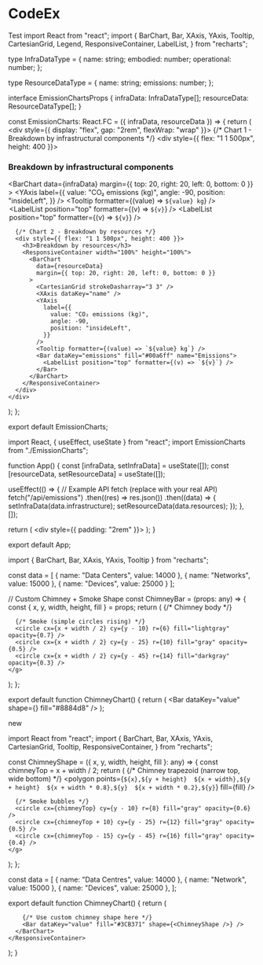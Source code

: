 # CodeEx
Test
import React from "react";
import {
  BarChart,
  Bar,
  XAxis,
  YAxis,
  Tooltip,
  CartesianGrid,
  Legend,
  ResponsiveContainer,
  LabelList,
} from "recharts";

type InfraDataType = {
  name: string;
  embodied: number;
  operational: number;
};

type ResourceDataType = {
  name: string;
  emissions: number;
};

interface EmissionChartsProps {
  infraData: InfraDataType[];
  resourceData: ResourceDataType[];
}

const EmissionCharts: React.FC<EmissionChartsProps> = ({ infraData, resourceData }) => {
  return (
    <div style={{ display: "flex", gap: "2rem", flexWrap: "wrap" }}>
      {/* Chart 1 - Breakdown by infrastructural components */}
      <div style={{ flex: "1 1 500px", height: 400 }}>
        <h3>Breakdown by infrastructural components</h3>
        <ResponsiveContainer width="100%" height="100%">
          <BarChart
            data={infraData}
            margin={{ top: 20, right: 20, left: 0, bottom: 0 }}
          >
            <CartesianGrid strokeDasharray="3 3" />
            <XAxis dataKey="name" />
            <YAxis
              label={{
                value: "CO₂ emissions (kg)",
                angle: -90,
                position: "insideLeft",
              }}
            />
            <Tooltip formatter={(value) => `${value} kg`} />
            <Legend />
            <Bar dataKey="embodied" fill="#72c7d6" name="Embodied emissions">
              <LabelList position="top" formatter={(v) => `${v}`} />
            </Bar>
            <Bar dataKey="operational" fill="#d6d672" name="Operational emissions">
              <LabelList position="top" formatter={(v) => `${v}`} />
            </Bar>
          </BarChart>
        </ResponsiveContainer>
      </div>

      {/* Chart 2 - Breakdown by resources */}
      <div style={{ flex: "1 1 500px", height: 400 }}>
        <h3>Breakdown by resources</h3>
        <ResponsiveContainer width="100%" height="100%">
          <BarChart
            data={resourceData}
            margin={{ top: 20, right: 20, left: 0, bottom: 0 }}
          >
            <CartesianGrid strokeDasharray="3 3" />
            <XAxis dataKey="name" />
            <YAxis
              label={{
                value: "CO₂ emissions (kg)",
                angle: -90,
                position: "insideLeft",
              }}
            />
            <Tooltip formatter={(value) => `${value} kg`} />
            <Bar dataKey="emissions" fill="#00a6ff" name="Emissions">
              <LabelList position="top" formatter={(v) => `${v}`} />
            </Bar>
          </BarChart>
        </ResponsiveContainer>
      </div>
    </div>
  );
};

export default EmissionCharts;


import React, { useEffect, useState } from "react";
import EmissionCharts from "./EmissionCharts";

function App() {
  const [infraData, setInfraData] = useState([]);
  const [resourceData, setResourceData] = useState([]);

  useEffect(() => {
    // Example API fetch (replace with your real API)
    fetch("/api/emissions")
      .then((res) => res.json())
      .then((data) => {
        setInfraData(data.infrastructure);
        setResourceData(data.resources);
      });
  }, []);

  return (
    <div style={{ padding: "2rem" }}>
      <EmissionCharts infraData={infraData} resourceData={resourceData} />
    </div>
  );
}




export default App;


import { BarChart, Bar, XAxis, YAxis, Tooltip } from "recharts";

const data = [
  { name: "Data Centers", value: 14000 },
  { name: "Networks", value: 15000 },
  { name: "Devices", value: 25000 }
];

// Custom Chimney + Smoke Shape
const ChimneyBar = (props: any) => {
  const { x, y, width, height, fill } = props;
  return (
    <g>
      {/* Chimney body */}
      <rect x={x} y={y} width={width} height={height} fill={fill} rx={4} />

      {/* Smoke (simple circles rising) */}
      <circle cx={x + width / 2} cy={y - 10} r={6} fill="lightgray" opacity={0.7} />
      <circle cx={x + width / 2} cy={y - 25} r={10} fill="gray" opacity={0.5} />
      <circle cx={x + width / 2} cy={y - 45} r={14} fill="darkgray" opacity={0.3} />
    </g>
  );
};

export default function ChimneyChart() {
  return (
    <BarChart width={600} height={400} data={data} layout="vertical">
      <XAxis type="number" />
      <YAxis dataKey="name" type="category" />
      <Tooltip />
      <Bar dataKey="value" shape={<ChimneyBar />} fill="#8884d8" />
    </BarChart>
  );




  new   



  import React from "react";
import {
  BarChart,
  Bar,
  XAxis,
  YAxis,
  CartesianGrid,
  Tooltip,
  ResponsiveContainer,
} from "recharts";

const ChimneyShape = ({ x, y, width, height, fill }: any) => {
  const chimneyTop = x + width / 2;
  return (
    <g>
      {/* Chimney trapezoid (narrow top, wide bottom) */}
      <polygon
        points={`
          ${x},${y + height} 
          ${x + width},${y + height} 
          ${x + width * 0.8},${y} 
          ${x + width * 0.2},${y}
        `}
        fill={fill}
      />

      {/* Smoke bubbles */}
      <circle cx={chimneyTop} cy={y - 10} r={8} fill="gray" opacity={0.6} />
      <circle cx={chimneyTop + 10} cy={y - 25} r={12} fill="gray" opacity={0.5} />
      <circle cx={chimneyTop - 15} cy={y - 45} r={16} fill="gray" opacity={0.4} />
    </g>
  );
};

const data = [
  { name: "Data Centres", value: 14000 },
  { name: "Network", value: 15000 },
  { name: "Devices", value: 25000 },
];

export default function ChimneyChart() {
  return (
    <ResponsiveContainer width="100%" height={400}>
      <BarChart data={data}>
        <CartesianGrid strokeDasharray="3 3" />
        <XAxis dataKey="name" />
        <YAxis />
        <Tooltip />

        {/* Use custom chimney shape here */}
        <Bar dataKey="value" fill="#3CB371" shape={<ChimneyShape />} />
      </BarChart>
    </ResponsiveContainer>
  );
}


